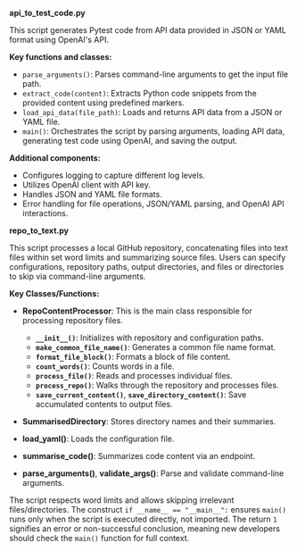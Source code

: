 **api_to_test_code.py**

This script generates Pytest code from API data provided in JSON or YAML format using OpenAI's API.

**Key functions and classes:**
- `parse_arguments()`: Parses command-line arguments to get the input file path.
- `extract_code(content)`: Extracts Python code snippets from the provided content using predefined markers.
- `load_api_data(file_path)`: Loads and returns API data from a JSON or YAML file.
- `main()`: Orchestrates the script by parsing arguments, loading API data, generating test code using OpenAI, and saving the output.

**Additional components:**
- Configures logging to capture different log levels.
- Utilizes OpenAI client with API key.
- Handles JSON and YAML file formats.
- Error handling for file operations, JSON/YAML parsing, and OpenAI API interactions.

**repo_to_text.py**

This script processes a local GitHub repository, concatenating files into text files within set word limits and summarizing source files. Users can specify configurations, repository paths, output directories, and files or directories to skip via command-line arguments.

**Key Classes/Functions:**

- **RepoContentProcessor**: This is the main class responsible for processing repository files. 
  - **`__init__()`**: Initializes with repository and configuration paths.
  - **`make_common_file_name()`**: Generates a common file name format.
  - **`format_file_block()`**: Formats a block of file content.
  - **`count_words()`**: Counts words in a file.
  - **`process_file()`**: Reads and processes individual files.
  - **`process_repo()`**: Walks through the repository and processes files.
  - **`save_current_content()`**, **`save_directory_content()`**: Save accumulated contents to output files.

- **SummarisedDirectory**: Stores directory names and their summaries.

- **load_yaml()**: Loads the configuration file.

- **summarise_code()**: Summarizes code content via an endpoint.

- **parse_arguments()**, **validate_args()**: Parse and validate command-line arguments.

The script respects word limits and allows skipping irrelevant files/directories. The construct `if __name__ == "__main__":` ensures `main()` runs only when the script is executed directly, not imported. The return `1` signifies an error or non-successful conclusion, meaning new developers should check the `main()` function for full context.


